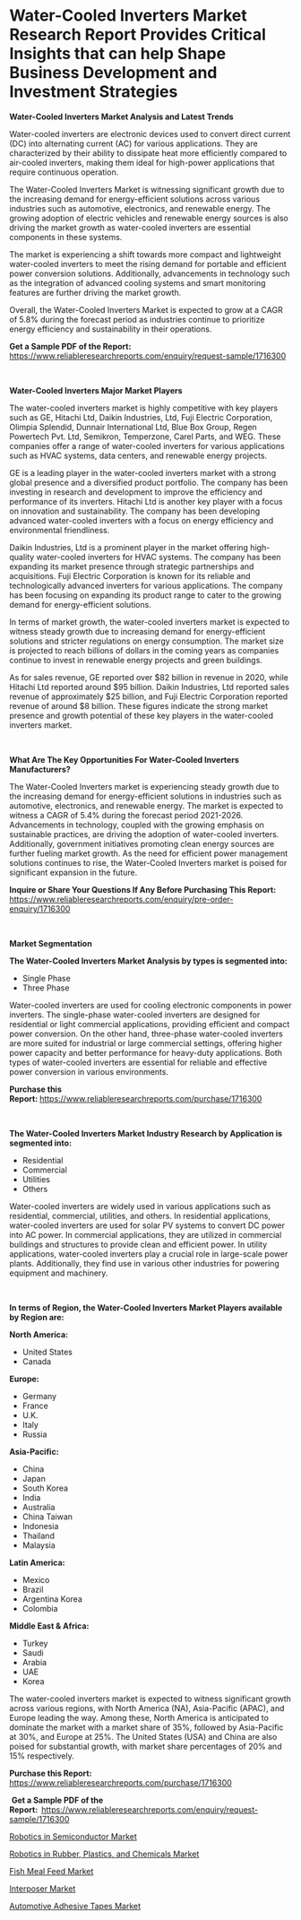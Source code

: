<p><h1>Water-Cooled Inverters Market Research Report Provides Critical Insights that can help Shape Business Development and Investment Strategies</h1></p><p><strong>Water-Cooled Inverters Market Analysis and Latest Trends</strong></p>
<p><p>Water-cooled inverters are electronic devices used to convert direct current (DC) into alternating current (AC) for various applications. They are characterized by their ability to dissipate heat more efficiently compared to air-cooled inverters, making them ideal for high-power applications that require continuous operation.</p><p>The Water-Cooled Inverters Market is witnessing significant growth due to the increasing demand for energy-efficient solutions across various industries such as automotive, electronics, and renewable energy. The growing adoption of electric vehicles and renewable energy sources is also driving the market growth as water-cooled inverters are essential components in these systems.</p><p>The market is experiencing a shift towards more compact and lightweight water-cooled inverters to meet the rising demand for portable and efficient power conversion solutions. Additionally, advancements in technology such as the integration of advanced cooling systems and smart monitoring features are further driving the market growth.</p><p>Overall, the Water-Cooled Inverters Market is expected to grow at a CAGR of 5.8% during the forecast period as industries continue to prioritize energy efficiency and sustainability in their operations.</p></p>
<p><strong>Get a Sample PDF of the Report:&nbsp;</strong> <a href="https://www.reliableresearchreports.com/enquiry/request-sample/1716300">https://www.reliableresearchreports.com/enquiry/request-sample/1716300</a></p>
<p>&nbsp;</p>
<p><strong>Water-Cooled Inverters Major Market Players</strong></p>
<p><p>The water-cooled inverters market is highly competitive with key players such as GE, Hitachi Ltd, Daikin Industries, Ltd, Fuji Electric Corporation, Olimpia Splendid, Dunnair International Ltd, Blue Box Group, Regen Powertech Pvt. Ltd, Semikron, Temperzone, Carel Parts, and WEG. These companies offer a range of water-cooled inverters for various applications such as HVAC systems, data centers, and renewable energy projects.</p><p>GE is a leading player in the water-cooled inverters market with a strong global presence and a diversified product portfolio. The company has been investing in research and development to improve the efficiency and performance of its inverters. Hitachi Ltd is another key player with a focus on innovation and sustainability. The company has been developing advanced water-cooled inverters with a focus on energy efficiency and environmental friendliness.</p><p>Daikin Industries, Ltd is a prominent player in the market offering high-quality water-cooled inverters for HVAC systems. The company has been expanding its market presence through strategic partnerships and acquisitions. Fuji Electric Corporation is known for its reliable and technologically advanced inverters for various applications. The company has been focusing on expanding its product range to cater to the growing demand for energy-efficient solutions.</p><p>In terms of market growth, the water-cooled inverters market is expected to witness steady growth due to increasing demand for energy-efficient solutions and stricter regulations on energy consumption. The market size is projected to reach billions of dollars in the coming years as companies continue to invest in renewable energy projects and green buildings.</p><p>As for sales revenue, GE reported over $82 billion in revenue in 2020, while Hitachi Ltd reported around $95 billion. Daikin Industries, Ltd reported sales revenue of approximately $25 billion, and Fuji Electric Corporation reported revenue of around $8 billion. These figures indicate the strong market presence and growth potential of these key players in the water-cooled inverters market.</p></p>
<p>&nbsp;</p>
<p><strong>What Are The Key Opportunities For Water-Cooled Inverters Manufacturers?</strong></p>
<p><p>The Water-Cooled Inverters market is experiencing steady growth due to the increasing demand for energy-efficient solutions in industries such as automotive, electronics, and renewable energy. The market is expected to witness a CAGR of 5.4% during the forecast period 2021-2026. Advancements in technology, coupled with the growing emphasis on sustainable practices, are driving the adoption of water-cooled inverters. Additionally, government initiatives promoting clean energy sources are further fueling market growth. As the need for efficient power management solutions continues to rise, the Water-Cooled Inverters market is poised for significant expansion in the future.</p></p>
<p><strong>Inquire or Share Your Questions If Any Before Purchasing This Report:</strong> <a href="https://www.reliableresearchreports.com/enquiry/pre-order-enquiry/1716300">https://www.reliableresearchreports.com/enquiry/pre-order-enquiry/1716300</a></p>
<p>&nbsp;</p>
<p><strong>Market Segmentation</strong></p>
<p><strong>The Water-Cooled Inverters Market Analysis by types is segmented into:</strong></p>
<p><ul><li>Single Phase</li><li>Three Phase</li></ul></p>
<p><p>Water-cooled inverters are used for cooling electronic components in power inverters. The single-phase water-cooled inverters are designed for residential or light commercial applications, providing efficient and compact power conversion. On the other hand, three-phase water-cooled inverters are more suited for industrial or large commercial settings, offering higher power capacity and better performance for heavy-duty applications. Both types of water-cooled inverters are essential for reliable and effective power conversion in various environments.</p></p>
<p><strong>Purchase this Report:&nbsp;</strong><a href="https://www.reliableresearchreports.com/purchase/1716300">https://www.reliableresearchreports.com/purchase/1716300</a></p>
<p>&nbsp;</p>
<p><strong>The Water-Cooled Inverters Market Industry Research by Application is segmented into:</strong></p>
<p><ul><li>Residential</li><li>Commercial</li><li>Utilities</li><li>Others</li></ul></p>
<p><p>Water-cooled inverters are widely used in various applications such as residential, commercial, utilities, and others. In residential applications, water-cooled inverters are used for solar PV systems to convert DC power into AC power. In commercial applications, they are utilized in commercial buildings and structures to provide clean and efficient power. In utility applications, water-cooled inverters play a crucial role in large-scale power plants. Additionally, they find use in various other industries for powering equipment and machinery.</p></p>
<p>&nbsp;</p>
<p><strong>In terms of Region, the Water-Cooled Inverters Market Players available by Region are:</strong></p>
<p>
    <p> <strong> North America: </strong>
        <ul>
            <li>United States</li>
            <li>Canada</li>
        </ul>
        </p> 
    <p> <strong> Europe: </strong>
        <ul>
            <li>Germany</li>
            <li>France</li>
            <li>U.K.</li>
            <li>Italy</li>
            <li>Russia</li>
        </ul>
        </p> 
    <p> <strong> Asia-Pacific: </strong>
        <ul>
            <li>China</li>
            <li>Japan</li>
            <li>South Korea</li>
            <li>India</li>
            <li>Australia</li>
            <li>China Taiwan</li>
            <li>Indonesia</li>
            <li>Thailand</li>
            <li>Malaysia</li>
        </ul>
        </p> 
    <p> <strong> Latin America: </strong>
        <ul>
            <li>Mexico</li>
            <li>Brazil</li>
            <li>Argentina Korea</li>
            <li>Colombia</li>
        </ul>
        </p> 
    <p> <strong> Middle East & Africa: </strong>
        <ul>
            <li>Turkey</li>
            <li>Saudi</li>
            <li>Arabia</li>
            <li>UAE</li>
            <li>Korea</li>
        </ul>
    </p>
    </p>
<p><p>The water-cooled inverters market is expected to witness significant growth across various regions, with North America (NA), Asia-Pacific (APAC), and Europe leading the way. Among these, North America is anticipated to dominate the market with a market share of 35%, followed by Asia-Pacific at 30%, and Europe at 25%. The United States (USA) and China are also poised for substantial growth, with market share percentages of 20% and 15% respectively.</p></p>
<p><strong>Purchase this Report: </strong><a href="https://www.reliableresearchreports.com/purchase/1716300">https://www.reliableresearchreports.com/purchase/1716300</a></p>
<p>&nbsp;<strong>Get a Sample PDF of the Report:&nbsp;&nbsp;</strong><a href="https://www.reliableresearchreports.com/enquiry/request-sample/1716300">https://www.reliableresearchreports.com/enquiry/request-sample/1716300</a></p>
<p><strong></strong></p>
<p><p><a href="https://noble-drawer-34c.notion.site/Robotics-in-Semiconductor-Market-Share-Market-New-Trends-Analysis-Report-By-Type-By-Application--a0e1706a755848858a3d0ac11be5448c">Robotics in Semiconductor Market</a></p><p><a href="https://meowing-canidae-761.notion.site/Robotics-in-Rubber-Plastics-and-Chemicals-Market-Size-Market-Share-and-Global-Market-Analysis-Rep-d2457c172e984aa8932b74ca03b5f2fb">Robotics in Rubber, Plastics, and Chemicals Market</a></p><p><a href="https://issuu.com/reportprime-2/docs/fish-meal-feed-market-size-2030.pptx">Fish Meal Feed Market</a></p><p><a href="https://view.publitas.com/reportprime-1/interposer-market-research-report-provides-thorough-industry-overview-which-offers-an-in-depth-analysis-of-product-trends-and-new-market-divisions/">Interposer Market</a></p><p><a href="https://view.publitas.com/reportprime-1/automotive-adhesive-tapes-market-research-report-unlocks-analysis-on-the-market-financial-status-market-size-and-market-revenue-upto-2031/">Automotive Adhesive Tapes Market</a></p></p>